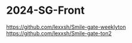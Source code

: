 # 2024-SG-Front
https://github.com/lexxsh/Smile-gate-weeklyton
https://github.com/lexxsh/Smile-gate-ton2


